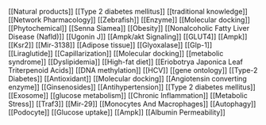 [[Natural products]]
[[Type 2 diabetes mellitus]]
[[traditional knowledge]]
[[Network Pharmacology]]
[[Zebrafish]]
[[Enzyme]]
[[Molecular docking]]
[[Phytochemical]]
[[Senna Siamea]]
[[Obesity]]
[[Nonalcoholic Fatty Liver Disease (Nafld)]]
[[Ugonin J]]
[[Ampk/akt Signaling]]
[[GLUT4]]
[[Ampk]]
[[Ksr2]]
[[Mir-3138]]
[[Adipose tissue]]
[[Glyoxalase]]
[[Glp-1]]
[[Liraglutide]]
[[Capillarization]]
[[Molecular docking]]
[[metabolic syndrome]]
[[Dyslipidemia]]
[[High-fat diet]]
[[Eriobotrya Japonica Leaf Triterpenoid Acids]]
[[DNA methylation]]
[[HCV]]
[[gene ontology]]
[[Type-2 Diabetes]]
[[Antioxidant]]
[[Molecular docking]]
[[Angiotensin converting enzyme]]
[[Ginsenosides]]
[[Antihypertension]]
[[Type 2 diabetes mellitus]]
[[Exosome]]
[[glucose metabolism]]
[[Chronic Inflammation]]
[[Metabolic Stress]]
[[Traf3]]
[[Mir-29]]
[[Monocytes And Macrophages]]
[[Autophagy]]
[[Podocyte]]
[[Glucose uptake]]
[[Ampk]]
[[Albumin Permeability]]
